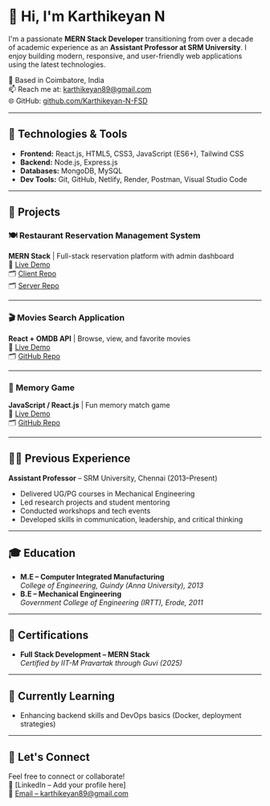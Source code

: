 # 👋 Hi, I'm Karthikeyan N

I'm a passionate **MERN Stack Developer** transitioning from over a decade of academic experience as an **Assistant Professor at SRM University**. I enjoy building modern, responsive, and user-friendly web applications using the latest technologies.

📍 Based in Coimbatore, India  
📫 Reach me at: [karthikeyan89@gmail.com](mailto:karthikeyan89@gmail.com)  
🌐 GitHub: [github.com/Karthikeyan-N-FSD](https://github.com/Karthikeyan-N-FSD)

---

## 🔧 Technologies & Tools

- **Frontend:** React.js, HTML5, CSS3, JavaScript (ES6+), Tailwind CSS  
- **Backend:** Node.js, Express.js  
- **Databases:** MongoDB, MySQL  
- **Dev Tools:** Git, GitHub, Netlify, Render, Postman, Visual Studio Code

---

## 🚀 Projects

### 🍽 Restaurant Reservation Management System  
**MERN Stack** | Full-stack reservation platform with admin dashboard  
🔗 [Live Demo](https://quisine.netlify.app/)  
🗂 [Client Repo](https://github.com/Karthikeyan-N-FSD/Restaurant-Reservation-and-Review-Platform-Client-Code)  
🗂 [Server Repo](https://github.com/Karthikeyan-N-FSD/Restaurant-Reservation-and-Review-Platform-Server-Code)

---

### 🎬 Movies Search Application  
**React + OMDB API** | Browse, view, and favorite movies  
🔗 [Live Demo](https://kaz-movies-search.netlify.app/)  
🗂 [GitHub Repo](https://github.com/Karthikeyan-N-FSD/Movies-Search-App)

---

### 🧠 Memory Game  
**JavaScript / React.js** | Fun memory match game  
🔗 [Live Demo](https://kaz-memory-game.netlify.app/)  
🗂 [GitHub Repo](https://github.com/Karthikeyan-N-FSD/Memory-Game-Task)

---

## 🧑‍🏫 Previous Experience

**Assistant Professor** – SRM University, Chennai (2013–Present)  
- Delivered UG/PG courses in Mechanical Engineering  
- Led research projects and student mentoring  
- Conducted workshops and tech events  
- Developed skills in communication, leadership, and critical thinking

---

## 🎓 Education

- **M.E – Computer Integrated Manufacturing**  
  *College of Engineering, Guindy (Anna University), 2013*
- **B.E – Mechanical Engineering**  
  *Government College of Engineering (IRTT), Erode, 2011*

---

## 📜 Certifications

- **Full Stack Development – MERN Stack**  
  *Certified by IIT-M Pravartak through Guvi (2025)*

---

## 🌱 Currently Learning

- Enhancing backend skills and DevOps basics (Docker, deployment strategies)

---

## 🤝 Let's Connect

Feel free to connect or collaborate!  
💼 [LinkedIn – Add your profile here]  
📧 [Email – karthikeyan89@gmail.com](mailto:karthikeyan89@gmail.com)

